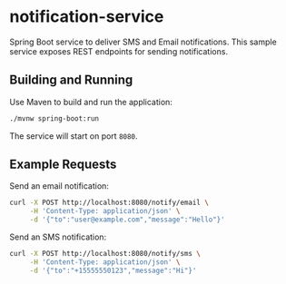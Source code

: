 # notification-service

Spring Boot service to deliver SMS and Email notifications. This sample service exposes REST endpoints for sending notifications.

## Building and Running

Use Maven to build and run the application:

```bash
./mvnw spring-boot:run
```

The service will start on port `8080`.

## Example Requests

Send an email notification:

```bash
curl -X POST http://localhost:8080/notify/email \
     -H 'Content-Type: application/json' \
     -d '{"to":"user@example.com","message":"Hello"}'
```

Send an SMS notification:

```bash
curl -X POST http://localhost:8080/notify/sms \
     -H 'Content-Type: application/json' \
     -d '{"to":"+15555550123","message":"Hi"}'
```
